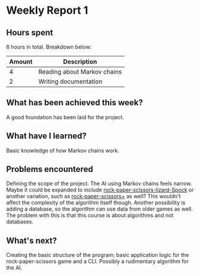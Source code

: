 # Weekly Report 1

## Hours spent

6 hours in total. Breakdown below:

| Amount | Description                 |
| ------ | --------------------------- |
| 4      | Reading about Markov chains |
| 2      | Writing documentation       |

## What has been achieved this week?

A good foundation has been laid for the project.

## What have I learned?

Basic knowledge of how Markov chains work.

## Problems encountered

Defining the scope of the project. The AI using Markov chains feels narrow. Maybe it could be expanded to include [rock-paper-scissors-lizard-Spock](https://adams.osu.edu/sites/adams/files/imce/4-H/STEM_Camp/Rock%20Paper%20Scissors%20Lizard%20Spock.pdf) or another variation, such as [rock-paper-scissors+](https://ar5iv.labs.arxiv.org/html/1805.08195) as well? This wouldn't affect the complexity of the algorithm itself though. Another possibility is adding a database, so the algorithm can use data from older games as well. The problem with this is that this course is about algorithms and not databases.

## What's next?

Creating the basic structure of the program; basic application logic for the rock-paper-scissors game and a CLI. Possibly a rudimentary algorithm for the AI.